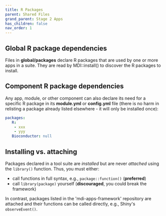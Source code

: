 ```yaml
---
title: R Packages
parent: Shared Files
grand_parent: Stage 2 Apps
has_children: false
nav_order: 1
---
```


## Global R package dependencies

Files in **global/packages** declare R packages 
that are used by one or more apps in a suite. They are read by 
MDI::install() to discover the R packages to install.

## Component R package dependencies

Any app, module, or other component can also declare its need
for a specific R package in its **module.yml** or **config.yml** file
(there is no harm in relisting a package already listed 
elsewhere - it will only be installed once):

```yml
packages: 
   R:  
    - xxx
    - yyy
   Bioconductor: null
```

## Installing vs. attaching

Packages declared in a tool suite are _installed_ but are never _attached_ 
using the <code>library()</code> function. Thus, you must either:

- call functions in full syntax, e.g., <code>package::function()</code> (**preferred**)
- call <code>library(package)</code> yourself (**discouraged**, you could break the framework)

In contrast, packages listed in the 'mdi-apps-framework' repository are attached and 
their functions can be called directly, e.g., Shiny's <code>observeEvent()</code>.
